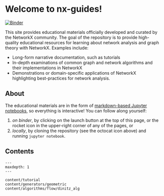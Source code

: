 Welcome to nx-guides!
=====================

[![Binder](https://mybinder.org/badge_logo.svg)][launch_binder]

[launch_binder]: https://mybinder.org/v2/gh/networkx/nx-guides/main?urlpath=lab/tree/content

This site provides educational materials officially developed and curated by the
NetworkX community.
The goal of the repository is to provide high-quality educational resources
for learning about network analysis and graph theory with NetworkX.
Examples include:
 - Long-form narrative documentation, such as tutorials
 - In-depth examinations of common graph and network algorithms and their
   implementations in NetworkX
 - Demonstrations or domain-specific applications of NetworkX highlighting
   best-practices for network analysis.

## About

The educational materials are in the form of
[markdown-based Jupyter notebooks][myst-nb], so everything is interactive!
You can follow along yourself:
 1. *on binder*, by clicking on the launch button at the top of this page, or the
    rocket icon in the upper-right corner of any of the pages, or
 2. *locally*, by cloning the repository (see the octocat icon above) and
    running `jupyter notebook`.

[myst-nb]: https://myst-nb.readthedocs.io/en/latest/use/markdown.html

## Contents

```{toctree}
---
maxdepth: 1
---

content/tutorial
content/generators/geometric
content/algorithms/flow/dinitz_alg
```

